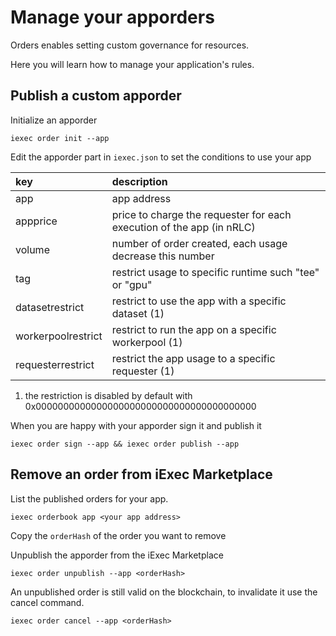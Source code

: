 # Manage your apporders

Orders enables setting custom governance for resources.

Here you will learn how to manage your application's rules.

## Publish a custom apporder

Initialize an apporder

```text
iexec order init --app
```

Edit the apporder part in `iexec.json` to set the conditions to use your app

| key | description |
| :--- | :--- |
| app | app address |
| appprice | price to charge the requester for each execution of the app \(in nRLC\) |
| volume | number of order created, each usage decrease this number |
| tag | restrict usage to specific runtime such "tee" or "gpu" |
| datasetrestrict | restrict to use the app with a specific dataset \(1\) |
| workerpoolrestrict | restrict to run the app on a specific workerpool \(1\) |
| requesterrestrict | restrict the app usage to a specific requester \(1\) |

1. the restriction is disabled by default with 0x0000000000000000000000000000000000000000

When you are happy with your apporder sign it and publish it

```text
iexec order sign --app && iexec order publish --app
```

## Remove an order from iExec Marketplace

List the published orders for your app.

```text
iexec orderbook app <your app address>
```

Copy the `orderHash` of the order you want to remove

Unpublish the apporder from the iExec Marketplace

```text
iexec order unpublish --app <orderHash>
```

An unpublished order is still valid on the blockchain, to invalidate it use the cancel command.

```text
iexec order cancel --app <orderHash>
```

